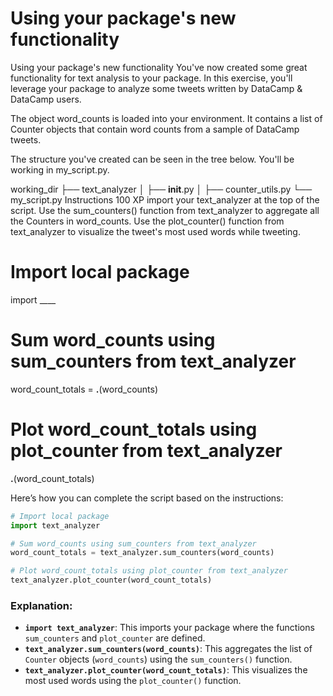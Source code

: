 # Using your package's new functionality

Using your package's new functionality
You've now created some great functionality for text analysis to your package. In this exercise, you'll leverage your package to analyze some tweets written by DataCamp & DataCamp users.

The object word_counts is loaded into your environment. It contains a list of Counter objects that contain word counts from a sample of DataCamp tweets.

The structure you've created can be seen in the tree below. You'll be working in my_script.py.

working_dir
├── text_analyzer
│    ├── __init__.py
│    ├── counter_utils.py
└── my_script.py
Instructions
100 XP
import your text_analyzer at the top of the script.
Use the sum_counters() function from text_analyzer to aggregate all the Counters in word_counts.
Use the plot_counter() function from text_analyzer to visualize the tweet's most used words while tweeting.

# Import local package
import ____

# Sum word_counts using sum_counters from text_analyzer
word_count_totals = ____.____(word_counts)

# Plot word_count_totals using plot_counter from text_analyzer
____.____(word_count_totals)

Here’s how you can complete the script based on the instructions:

```python
# Import local package
import text_analyzer

# Sum word_counts using sum_counters from text_analyzer
word_count_totals = text_analyzer.sum_counters(word_counts)

# Plot word_count_totals using plot_counter from text_analyzer
text_analyzer.plot_counter(word_count_totals)
```

### Explanation:
- **`import text_analyzer`**: This imports your package where the functions `sum_counters` and `plot_counter` are defined.
- **`text_analyzer.sum_counters(word_counts)`**: This aggregates the list of `Counter` objects (`word_counts`) using the `sum_counters()` function.
- **`text_analyzer.plot_counter(word_count_totals)`**: This visualizes the most used words using the `plot_counter()` function.